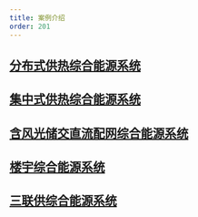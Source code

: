 ```yaml
---
title: 案例介绍
order: 201
---
```



## [分布式供热综合能源系统](./distributed_case/index.md)
## [集中式供热综合能源系统](./centralized_case/index.md)
## [含风光储交直流配网综合能源系统](./Hybrid_case/index.md)
## [楼宇综合能源系统](./demo_case/index.md)
## [三联供综合能源系统](./CHP_case/index.md)
